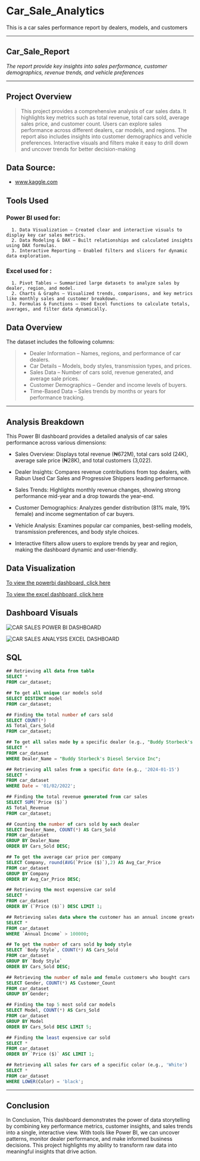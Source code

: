 # Car_Sale_Analytics
This is a car sales performance report by dealers, models, and customers

---
## Car_Sale_Report
_The report provide key insights into sales performance, customer demographics, revenue trends, and vehicle preferences_

---
## Project Overview
> This project provides a comprehensive analysis of car sales data. It highlights key metrics such as total revenue, total cars sold, average sales price, and customer count. Users can explore sales performance across different dealers, car models, and regions. The report also includes insights into customer demographics and vehicle preferences. Interactive visuals and filters make it easy to drill down and uncover trends for better decision-making

## Data Source:
+ www.kaggle.com

## Tools Used
### Power BI used for: 
      1. Data Visualization – Created clear and interactive visuals to display key car sales metrics.
      2. Data Modeling & DAX – Built relationships and calculated insights using DAX formulas.
      3. Interactive Reporting – Enabled filters and slicers for dynamic data exploration.
### Excel used for :
      1. Pivot Tables – Summarized large datasets to analyze sales by dealer, region, and model.
      2. Charts & Graphs – Visualized trends, comparisons, and key metrics like monthly sales and customer breakdown.
      3. Formulas & Functions – Used Excel functions to calculate totals, averages, and filter data dynamically.

## Data Overview
The dataset includes the following columns:
>+ Dealer Information – Names, regions, and performance of car dealers.
>+ Car Details – Models, body styles, transmission types, and prices.
>+ Sales Data – Number of cars sold, revenue generated, and average sale prices.
>+ Customer Demographics – Gender and income levels of buyers.
>+ Time-Based Data – Sales trends by months or years for performance tracking.

---
## Analysis Breakdown
   This Power BI dashboard provides a detailed analysis of car sales performance across various dimensions:
+ Sales Overview: Displays total revenue (₦672M), total cars sold (24K), average sale price (₦28K), and total customers (3,022).

+ Dealer Insights: Compares revenue contributions from top dealers, with Rabun Used Car Sales and Progressive Shippers leading performance.

+ Sales Trends: Highlights monthly revenue changes, showing strong performance mid-year and a drop towards the year-end.

+ Customer Demographics: Analyzes gender distribution (81% male, 19% female) and income segmentation of car buyers.

+ Vehicle Analysis: Examines popular car companies, best-selling models, transmission preferences, and body style choices.

+ Interactive filters allow users to explore trends by year and region, making the dashboard dynamic and user-friendly.

## Data Visualization
[To view the powerbi dashboard, click here](https://ibb.co/0VFGRtk7)

[To view the excel dashboard, click here](https://ibb.co/9kjnn03P)

## Dashboard Visuals

![CAR SALES POWER BI DASHBOARD](https://github.com/user-attachments/assets/ec5bc5c9-9ddd-4af5-99fa-17cb7d6584fb)

![CAR SALES ANALYSIS EXCEL DASHBOARD](https://github.com/user-attachments/assets/de93f49e-99e3-4f53-b11c-6f1ec96d334e)


## SQL
```sql
## Retrieving all data from table
SELECT *
FROM car_dataset;
```

```sql
## To get all unique car models sold
SELECT DISTINCT model 
FROM car_dataset;
```

```sql
## Finding the total number of cars sold
SELECT COUNT(*)
AS Total_Cars_Sold 
FROM car_dataset;
```

```sql
## To get all sales made by a specific dealer (e.g., "Buddy Storbeck's Diesel Service Inc")
SELECT *
FROM car_dataset
WHERE Dealer_Name = "Buddy Storbeck's Diesel Service Inc";
```

```sql
## Retrieving all sales from a specific date (e.g., '2024-01-15')
SELECT *
FROM car_dataset 
WHERE Date = '01/02/2022';
```

```sql
## Finding the total revenue generated from car sales
SELECT SUM(`Price ($)`)
AS Total_Revenue
FROM car_dataset;
```

```sql
## Counting the number of cars sold by each dealer
SELECT Dealer_Name, COUNT(*) AS Cars_Sold 
FROM car_dataset 
GROUP BY Dealer_Name
ORDER BY Cars_Sold DESC;
```

```sql
## To get the average car price per company
SELECT Company, round(AVG(`Price ($)`),2) AS Avg_Car_Price 
FROM car_dataset 
GROUP BY Company
ORDER BY Avg_Car_Price DESC;
```

```sql
## Retrieving the most expensive car sold
SELECT *
FROM car_dataset 
ORDER BY (`Price ($)`) DESC LIMIT 1;
```

```sql
## Retrieving sales data where the customer has an annual income greater than $100,000
SELECT *
FROM car_dataset 
WHERE `Annual Income` > 100000;
```

```sql
## To get the number of cars sold by body style
SELECT `Body Style`, COUNT(*) AS Cars_Sold 
FROM car_dataset 
GROUP BY `Body Style`
ORDER BY Cars_Sold DESC;
```

```sql
## Retrieving the number of male and female customers who bought cars
SELECT Gender, COUNT(*) AS Customer_Count 
FROM car_dataset
GROUP BY Gender;
```

```sql
## Finding the top 5 most sold car models
SELECT Model, COUNT(*) AS Cars_Sold 
FROM car_dataset 
GROUP BY Model
ORDER BY Cars_Sold DESC LIMIT 5;
```

```sql
## Finding the least expensive car sold
SELECT *
FROM car_dataset 
ORDER BY `Price ($)` ASC LIMIT 1;
```

```sql
## Retrieving all sales for cars of a specific color (e.g., 'White')
SELECT *
FROM car_dataset 
WHERE LOWER(Color) = 'black';
```

---
## Conclusion
  In Conclusion, This dashboard demonstrates the power of data storytelling by combining key performance metrics, customer insights, and sales trends into a single, interactive view. With tools like Power BI, we can uncover patterns, monitor dealer performance, and make informed business decisions. This project highlights my ability to transform raw data into meaningful insights that drive action.
